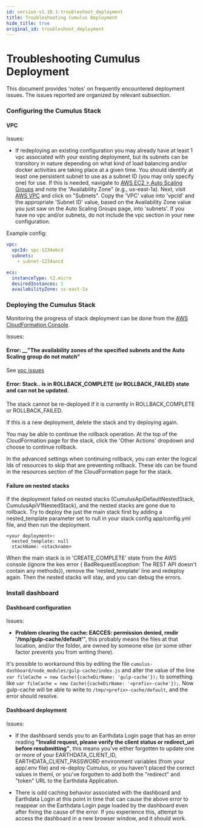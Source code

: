 ```yaml
---
id: version-v1.10.1-troubleshoot_deployment
title: Troubleshooting Cumulus Deployment
hide_title: true
original_id: troubleshoot_deployment
---
```


# Troubleshooting Cumulus Deployment
This document provides 'notes' on frequently encountered deployment issues. The issues reported are organized by relevant subsection.

### Configuring the Cumulus Stack
#### VPC

Issues:

  - If redeploying an existing configuration you may already have at least 1 vpc associated with your existing deployment, but its subnets can be transitory in nature depending on what kind of load balancing and/or docker activities are taking place at a given time.  You should  identify at least one persistent subnet to use as a subnet ID (you may only specify one) for use.    If this is needed, navigate to  [AWS EC2 > Auto Scaling Groups](https://console.aws.amazon.com/ec2/autoscaling/home?region=us-east-1#AutoScalingGroups:view=details) and note the "Availability Zone" (e.g., us-east-1a). Next, visit [AWS VPC](https://console.aws.amazon.com/vpc/home) and click on "Subnets". Copy the 'VPC' value into 'vpcId' and the appropriate 'Subnet ID' value, based on the Availability Zone value you just saw on the Auto Scaling Groups page, into 'subnets'. If you have no vpc and/or subnets, do not include the vpc section in your new configuration.

  Example config:
  ```yaml
  vpc:
    vpcId: vpc-1234abcd
    subnets:
      - subnet-1234ancd

  ecs:
    instanceType: t2.micro
    desiredInstances: 1
    availabilityZone: us-east-1a
  ```


### Deploying the Cumulus Stack

Monitoring the progress of stack deployment can be done from the [AWS CloudFormation Console](https://console.aws.amazon.com/cloudformation/home).

Issues:

#### **Error:** __"The availability zones of the specified subnets and the Auto Scaling group do not match"

See [vpc issues](#vpc)

#### Error: Stack.. is in ROLLBACK_COMPLETE (or ROLLBACK_FAILED) state and can not be updated.

The stack cannot be re-deployed if it is currently in ROLLBACK_COMPLETE or ROLLBACK_FAILED.

If this is a new deployment, delete the stack and try deploying again.

You may be able to continue the rollback operation. At the top of the CloudFormation page for the stack, click the 'Other Actions' dropdown and choose to continue rollback.

In the advanced settings when continuing rollback, you can enter the logical Ids of resources to skip that are preventing rollback. These ids can be found in the resources section of the CloudFormation page for the stack.

#### Failure on nested stacks

If the deployment failed on nested stacks (CumulusApiDefaultNestedStack, CumulusApiV1NestedStack), and the nested stacks are gone due to rollback.  Try to deploy the just the main stack first by adding a nested_template parameter set to null in your stack config app/config.yml file, and then run the deployment.

```
<your deployment>:
  nested_template: null
  stackName: <stackname>
```

When the main stack is in 'CREATE_COMPLETE' state from the AWS console (ignore the kes error { BadRequestException: The REST API doesn't contain any methods}), remove the 'nested_template' line and redeploy again.  Then the nested stacks will stay, and you can debug the errors.

### Install dashboard
#### Dashboard configuration
Issues:
-  __Problem clearing the cache: EACCES: permission denied, rmdir '/tmp/gulp-cache/default'__", this probably means the files at that location, and/or the folder, are owned by someone else (or some other factor prevents you from writing there).

  It's possible to workaround this by editing the file `cumulus-dashboard/node_modules/gulp-cache/index.js` and alter the value of the line `var fileCache = new Cache({cacheDirName: 'gulp-cache'});` to something like `var fileCache = new Cache({cacheDirName: '<prefix>-cache'});`. Now gulp-cache will be able to write to `/tmp/<prefix>-cache/default`, and the error should resolve.

#### Dashboard deployment
Issues:
- If the dashboard sends you to an Earthdata Login page that has an error reading __"Invalid request, please verify the client status or redirect_uri before resubmitting"__, this means you've either forgotten to update one or more of your EARTHDATA_CLIENT_ID, EARTHDATA_CLIENT_PASSWORD environment variables (from your app/.env file) and re-deploy Cumulus, or you haven't placed the correct values in theml, or you've forgotten to add both the "redirect" and "token" URL to the Earthdata Application.

- There is odd caching behavior associated with the dashboard and Earthdata Login at this point in time that can cause the above error to reappear on the Earthdata Login page loaded by the dashboard even after fixing the cause of the error. If you experience this, attempt to access the dashboard in a new browser window, and it should work.
